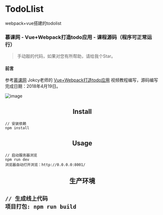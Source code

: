 # TodoLlist
webpack+vue搭建的todolist
### 慕课网 - Vue+Webpack打造todo应用 - 课程源码（程序可正常运行）
> 手动敲的代码，如果对您有所帮助，请给我个Star。
#### 前言
参考[慕课网](https://www.imooc.com/) Jokcy老师的 [Vue+Webpack打造todo应用](https://www.imooc.com/learn/935) 视频教程编写，源码编写完成日期：2018年4月19日。  

![image](https://github.com/ZhengLiJing/TodoLlist/raw/master/src/assets/images/todo2.jpg)

<h2 align="center">Install</h2>

```
// 安装依赖
npm install
```

<h2 align="center">Usage</h2>

```
// 启动服务器浏览
npm run dev
浏览器自动打开浏览：http://0.0.0.0:8001/
```

<h2 align="center">生产环境<h2>

```
// 生成线上代码
项目打包: npm run build
```


